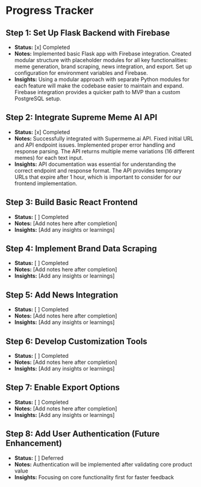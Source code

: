 # Progress Tracker

## Step 1: Set Up Flask Backend with Firebase

- **Status:** [x] Completed
- **Notes:** Implemented basic Flask app with Firebase integration. Created modular structure with placeholder modules for all key functionalities: meme generation, brand scraping, news integration, and export. Set up configuration for environment variables and Firebase.
- **Insights:** Using a modular approach with separate Python modules for each feature will make the codebase easier to maintain and expand. Firebase integration provides a quicker path to MVP than a custom PostgreSQL setup.

## Step 2: Integrate Supreme Meme AI API

- **Status:** [x] Completed
- **Notes:** Successfully integrated with Supermeme.ai API. Fixed initial URL and API endpoint issues. Implemented proper error handling and response parsing. The API returns multiple meme variations (16 different memes) for each text input.
- **Insights:** API documentation was essential for understanding the correct endpoint and response format. The API provides temporary URLs that expire after 1 hour, which is important to consider for our frontend implementation.

## Step 3: Build Basic React Frontend

- **Status:** [ ] Completed
- **Notes:** [Add notes here after completion]
- **Insights:** [Add any insights or learnings]

## Step 4: Implement Brand Data Scraping

- **Status:** [ ] Completed
- **Notes:** [Add notes here after completion]
- **Insights:** [Add any insights or learnings]

## Step 5: Add News Integration

- **Status:** [ ] Completed
- **Notes:** [Add notes here after completion]
- **Insights:** [Add any insights or learnings]

## Step 6: Develop Customization Tools

- **Status:** [ ] Completed
- **Notes:** [Add notes here after completion]
- **Insights:** [Add any insights or learnings]

## Step 7: Enable Export Options

- **Status:** [ ] Completed
- **Notes:** [Add notes here after completion]
- **Insights:** [Add any insights or learnings]

## Step 8: Add User Authentication (Future Enhancement)

- **Status:** [ ] Deferred
- **Notes:** Authentication will be implemented after validating core product value
- **Insights:** Focusing on core functionality first for faster feedback

